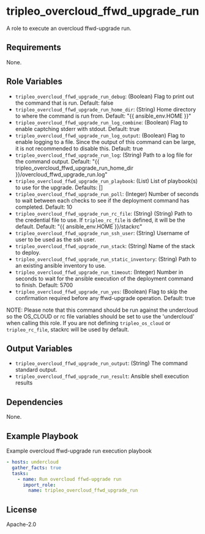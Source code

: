 tripleo_overcloud_ffwd_upgrade_run
==================================

A role to execute an overcloud ffwd-upgrade run.

Requirements
------------

None.

Role Variables
--------------

* `tripleo_overcloud_ffwd_upgrade_run_debug`: (Boolean) Flag to print out the command that is run. Default: false
* `tripleo_overcloud_ffwd_upgrade_run_home_dir`: (String) Home directory to where the command is run from. Default: "{{ ansible_env.HOME }}"
* `tripleo_overcloud_ffwd_upgrade_run_log_combine`: (Boolean) Flag to enable captching stderr with stdout. Default: true
* `tripleo_overcloud_ffwd_upgrade_run_log_output`: (Boolean) Flag to enable logging to a file. Since the output of this command can be large, it is not recommended to disable this. Default: true
* `tripleo_overcloud_ffwd_upgrade_run_log`: (String) Path to a log file for the command output. Default: "{{ tripleo_overcloud_ffwd_upgrade_run_home_dir }}/overcloud_ffwd_upgrade_run.log"
* `tripleo_overcloud_ffwd_upgrade_run_playbook`: (List) List of playbook(s) to use for the upgrade. Defaults: []
* `tripleo_overcloud_ffwd_upgrade_run_poll`: (Integer) Number of seconds to wait between each checks to see if the deployment command has completed. Default: 10
* `tripleo_overcloud_ffwd_upgrade_run_rc_file`: (String) (String) Path to the credential file to use. If `tripleo_rc_file` is defined, it will be the default. Default: "{{ ansible_env.HOME }}/stackrc"
* `tripleo_overcloud_ffwd_upgrade_run_ssh_user`: (String) Username of user to be used as the ssh user.
* `tripleo_overcloud_ffwd_upgrade_run_stack`: (String) Name of the stack to deploy.
* `tripleo_overcloud_ffwd_upgrade_run_static_inventory`: (String) Path to an existing ansible inventory to use.
* `tripleo_overcloud_ffwd_upgrade_run_timeout`: (Integer) Number in seconds to wait for the ansible execution of the deployment command to finish. Default: 5700
* `tripleo_overcloud_ffwd_upgrade_run_yes`: (Boolean) Flag to skip the confirmation required before any ffwd-upgrade operation. Default: true

NOTE: Please note that this command should be run against the undercloud so the
OS_CLOUD or rc file variables should be set to use the 'undercloud' when
calling this role. If you are not defining `tripleo_os_cloud` or `tripleo_rc_file`,
stackrc will be used by default.

Output Variables
----------------

* `tripleo_overcloud_ffwd_upgrade_run_output`: (String) The command standard output.
* `tripleo_overcloud_ffwd_upgrade_run_result`: Ansible shell execution results

Dependencies
------------

None.

Example Playbook
----------------

Example overcloud ffwd-upgrade run execution playbook

```yaml
- hosts: undercloud
  gather_facts: true
  tasks:
    - name: Run overcloud ffwd-upgrade run
      import_role:
        name: tripleo_overcloud_ffwd_upgrade_run
```

License
-------

Apache-2.0
